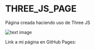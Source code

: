 # THREE_JS_PAGE
Página creada haciendo uso de Three JS

![text image](https://i.imgur.com/ygvUXeo.png)

Link a mi página en GitHub Pages: 
